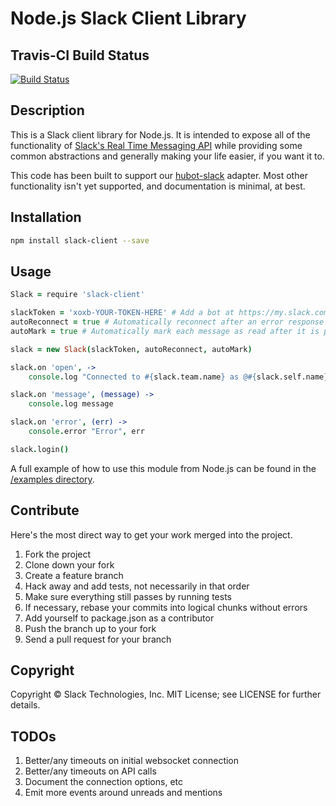 # Node.js Slack Client Library

## Travis-CI Build Status

[![Build Status](https://travis-ci.org/slackhq/node-slack-client.png?branch=master)](https://travis-ci.org/slackhq/node-slack-client)

## Description

This is a Slack client library for Node.js. It is intended to expose all of the functionality of [Slack's Real Time Messaging API](https://api.slack.com/rtm) while providing some common abstractions and generally making your life easier, if you want it to.

This code has been built to support our [hubot-slack](https://github.com/slackhq/hubot-slack) adapter. Most other functionality isn't yet supported, and documentation is minimal, at best.

## Installation
```bash
npm install slack-client --save
```

## Usage
```coffeescript
Slack = require 'slack-client'

slackToken = 'xoxb-YOUR-TOKEN-HERE' # Add a bot at https://my.slack.com/services/new/bot and copy the token here.
autoReconnect = true # Automatically reconnect after an error response from Slack.
autoMark = true # Automatically mark each message as read after it is processed.

slack = new Slack(slackToken, autoReconnect, autoMark)

slack.on 'open', ->
    console.log "Connected to #{slack.team.name} as @#{slack.self.name}"

slack.on 'message', (message) ->
    console.log message

slack.on 'error', (err) ->
    console.error "Error", err

slack.login()

```

A full example of how to use this module from Node.js can be found in the [/examples directory](https://github.com/slackhq/node-slack-client/tree/master/examples).

## Contribute

Here's the most direct way to get your work merged into the project.

1. Fork the project
2. Clone down your fork
3. Create a feature branch
4. Hack away and add tests, not necessarily in that order
5. Make sure everything still passes by running tests
6. If necessary, rebase your commits into logical chunks without errors
7. Add yourself to package.json as a contributor
8. Push the branch up to your fork
9. Send a pull request for your branch

## Copyright

Copyright &copy; Slack Technologies, Inc. MIT License; see LICENSE for further details.

## TODOs

1. Better/any timeouts on initial websocket connection
2. Better/any timeouts on API calls
3. Document the connection options, etc
4. Emit more events around unreads and mentions
